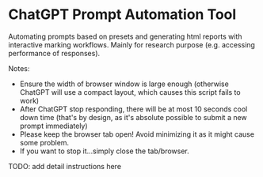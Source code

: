 # ChatGPT Prompt Automation Tool

Automating prompts based on presets and generating html reports with interactive marking workflows. Mainly for research purpose (e.g. accessing performance of responses).

Notes:

- Ensure the width of browser window is large enough (otherwise ChatGPT will use a compact layout, which causes this script fails to work)
- After ChatGPT stop responding, there will be at most 10 seconds cool down time (that's by design, as it's absolute possible to submit a new prompt immediately)
- Please keep the browser tab open! Avoid minimizing it as it might cause some problem.
- If you want to stop it...simply close the tab/browser.


TODO: add detail instructions here